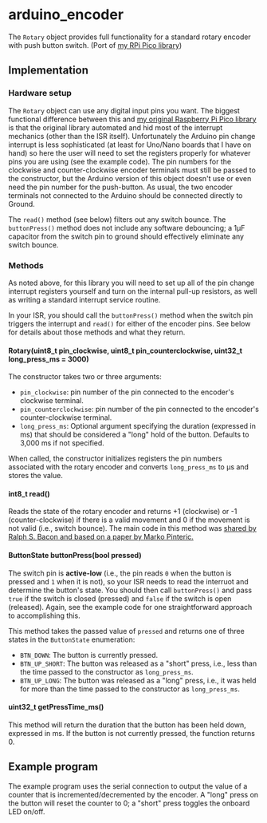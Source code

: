 # arduino_encoder
 The `Rotary` object provides full functionality for a standard rotary encoder with push button switch.  (Port of [my RPi Pico library](https://github.com/rabbiabe/pico_encoder))
## Implementation
### Hardware setup
The `Rotary` object can use any digital input pins you want. The biggest functional difference between this and [my original Raspberry Pi Pico library](https://github.com/rabbiabe/pico_encoder) is that the original library automated and hid most of the interrupt mechanics (other than the ISR itself). Unfortunately the Arduino pin change interrupt is less sophisticated (at least for Uno/Nano boards that I have on hand) so here the user will need to set the registers properly for whatever pins you are using (see the example code). The pin numbers for the clockwise and counter-clockwise encoder terminals must still be passed to the constructor, but the Arduino version of this object doesn't use or even need the pin number for the push-button. As usual, the two encoder terminals not connected to the Arduino should be connected directly to Ground.

The `read()` method (see below) filters out any switch bounce. The `buttonPress()` method does not include any software debouncing; a 1µF capacitor from the switch pin to ground should effectively eliminate any switch bounce. 
### Methods 
As noted above, for this library you will need to set up all of the pin change interrupt registers yourself and turn on the internal pull-up resistors, as well as writing a standard interrupt service routine.

In your ISR, you should call the `buttonPress()` method when the switch pin triggers the interrupt and `read()` for either of the encoder pins. See below for details about those methods and what they return.
#### Rotary(uint8_t pin_clockwise, uint8_t pin_counterclockwise, uint32_t long_press_ms = 3000)
The constructor takes two or three arguments: 
- `pin_clockwise`: pin number of the pin connected to the encoder's clockwise terminal. 
- `pin_counterclockwise`: pin number of the pin connected to the encoder's counter-clockwise terminal. 
- `long_press_ms`: Optional argument specifying the duration (expressed in ms) that should be considered a "long" hold of the button. Defaults to 3,000 ms if not specified. 

When called, the constructor initializes registers the pin numbers associated with the rotary encoder and converts `long_press_ms` to µs and stores the value.
#### int8_t read()
Reads the state of the rotary encoder and returns +1 (clockwise) or -1 (counter-clockwise) if there is a valid movement and 0 if the movement is not valid (i.e., switch bounce). The main code in this method was [shared by Ralph S. Bacon and based on a paper by Marko Pinteric.](https://github.com/RalphBacon/226-Better-Rotary-Encoder---no-switch-bounce)
#### ButtonState buttonPress(bool pressed)
The switch pin is **active-low** (i.e., the pin reads `0` when the button is pressed and `1` when it is not), so your ISR needs to read the interruot and determine the button's state. You should then call `buttonPress()` and pass `true` if the switch is closed (pressed) and `false` if the switch is open (released). Again, see the example code for one straightforward approach to accomplishing this.

This method takes the passed value of `pressed` and returns one of three states in the `ButtonState` enumeration:
- `BTN_DOWN`: The button is currently pressed.
- `BTN_UP_SHORT`: The button was released as a "short" press, i.e., less than the time passed to the constructor as `long_press_ms`.
- `BTN_UP_LONG`: The button was released as a "long" press, i.e., it was held for more than the time passed to the constructor as `long_press_ms`.
#### uint32_t getPressTime_ms()
This method will return the duration that the button has been held down, expressed in ms. If the button is not currently pressed, the function returns 0.
## Example program
The example program uses the serial connection to output the value of a counter that is incremented/decremented by the encoder. A "long" press on the button will reset the counter to 0; a "short" press toggles the onboard LED on/off.